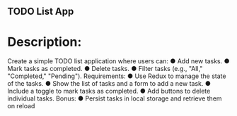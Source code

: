 ## TODO List App
# Description:
Create a simple TODO list application where users can:
●	Add new tasks.
●	Mark tasks as completed.
●	Delete tasks.
●	Filter tasks (e.g., "All," "Completed," "Pending").
Requirements:
●	Use Redux to manage the state of the tasks.
●	Show the list of tasks and a form to add a new task.
●	Include a toggle to mark tasks as completed.
●	Add buttons to delete individual tasks.
Bonus:
●	Persist tasks in local storage and retrieve them on reload